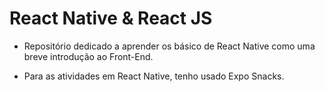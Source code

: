 # React Native & React JS

- Repositório dedicado a aprender os básico de React Native como uma breve introdução ao Front-End. 

- Para as atividades em React Native, tenho usado Expo Snacks. 
